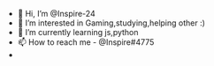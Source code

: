 - 👋 Hi, I’m @Inspire-24
- 👀 I’m interested in Gaming,studying,helping other :)
- 🌱 I’m currently learning js,python
- 📫 How to reach me - @Inspire#4775
- 

<!---
Inspire-24/Inspire-24 is a ✨ special ✨ repository because its `README.md` (this file) appears on your GitHub profile.
You can click the Preview link to take a look at your changes.
--->

